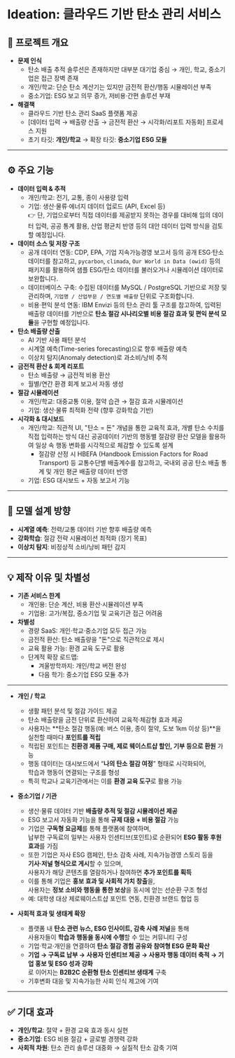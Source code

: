 # Ideation: 클라우드 기반 탄소 관리 서비스

## 🎯 프로젝트 개요
- **문제 인식**
  - 탄소 배출 추적 솔루션은 존재하지만 대부분 대기업 중심 → 개인, 학교, 중소기업은 접근 장벽 존재
  - 개인/학교: 단순 탄소 계산기는 있지만 금전적 환산/행동 시뮬레이션 부족
  - 중소기업: ESG 보고 의무 증가, 저비용·간편 솔루션 부재
- **해결책**
  - 클라우드 기반 탄소 관리 SaaS 플랫폼 제공
  - [데이터 입력 → 배출량 산출 → 금전적 환산 → 시각화/리포트 자동화] 프로세스 지원
  - 초기 타깃: **개인/학교** → 확장 타깃: **중소기업 ESG 모듈**

---

## ⚙️ 주요 기능
- **데이터 입력 & 추적**
  - 개인/학교: 전기, 교통, 종이 사용량 입력
  - 기업: 생산·물류·에너지 데이터 업로드 (API, Excel 등)
    <br>
    👉  단, 기업으로부터 직접 데이터를 제공받지 못하는 경우를 대비해 임의 데이터 입력, 공공 통계 활용, 산업 평균치 반영 등의 대안 데이터 입력 방식을 검토할 예정입니다.
- **데이터 소스 및 저장 구조**
  - 공개 데이터 연동: CDP, EPA, 기업 지속가능경영 보고서 등의 공개 ESG·탄소 데이터를 참고하고, `pycarbon`, `climada`, `Our World in Data (owid)` 등의 패키지를 활용하여  샘플 ESG/탄소 데이터를 불러오거나 시뮬레이션 데이터로 보완합니다.
  - 데이터베이스 구축: 수집된 데이터를 MySQL / PostgreSQL 기반으로 저장 및 관리하며, `기업명 / 산업부문 / 연도별 배출량` 단위로 구조화합니다.
  - 비용·편익 분석 연동: IBM Envizi 등의 탄소 관리 툴 구조를 참고하여, 입력된 배출량 데이터를 기반으로 **탄소 절감 시나리오별 비용 절감 효과 및 편익 분석 모듈**을 구현할 예정입니다.
- **탄소 배출량 산출**
  - AI 기반 사용 패턴 분석
  - 시계열 예측(Time-series forecasting)으로 향후 배출량 예측
  - 이상치 탐지(Anomaly detection)로 과소비/낭비 추적
- **금전적 환산 & 회계 리포트**
  - 탄소 배출량 → 금전적 비용 환산
  - 월별/연간 환경 회계 보고서 자동 생성
- **절감 시뮬레이션**
  - 개인/학교: 대중교통 이용, 절약 습관 → 절감 효과 시뮬레이션
  - 기업: 생산·물류 최적화 전략 (향후 강화학습 기반)
- **시각화 & 대시보드**
  - 개인/학교: 직관적 UI, "탄소 = 돈" 개념을 통한 교육적 효과, 개별 탄소 수치를 직접 입력하는 방식 대신 공공데이터 기반의 행동별 절감량 환산 모델을 활용하여 일상 속 행동 변화를 시각적으로 체감할 수 있도록 설계
    - 절감량 산정 시 HBEFA (Handbook Emission Factors for Road Transport) 등 교통수단별 배출계수를 참고하고, 국내외 공공 탄소 배출 통계 및 개인 평균 배출량 데이터 반영
  - 기업: ESG 대시보드 + 자동 보고서 기능

---

## 🧠 모델 설계 방향
- **시계열 예측**: 전력/교통 데이터 기반 향후 배출량 예측
- **강화학습**: 절감 전략 시뮬레이션 최적화 (장기 목표)
- **이상치 탐지**: 비정상적 소비/낭비 패턴 감지

---

## 💡 제작 이유 및 차별성
- **기존 서비스 한계**
  - 개인용: 단순 계산, 비용 환산·시뮬레이션 부족
  - 기업용: 고가/복잡, 중소기업 및 교육기관 접근 어려움
- **차별성**
  - 경량 SaaS: 개인·학교·중소기업 모두 접근 가능
  - 금전적 환산: 탄소 배출량을 "돈"으로 직관적으로 제시
  - 교육 활용 가능: 환경 교육 도구로 활용
  - 단계적 확장 로드맵:
    - 겨울방학까지: 개인/학교 버전 완성
    - 다음 학기: 중소기업 ESG 모듈 추가

---

- **개인 / 학교**
  - 생활 패턴 분석 및 절감 가이드 제공  
  - 탄소 배출량을 금전 단위로 환산하여 교육적·체감형 효과 제공  
  - 사용자는 **탄소 절감 행동(예: 버스 이용, 종이 절약, 도보 1km 이상 등)**을 실천할 때마다 **포인트를 적립**  
  - 적립된 포인트는 **친환경 제품 구매, 제로 웨이스트샵 할인, 기부 등으로 환원** 가능  
  - 행동 데이터는 대시보드에서 “**나의 탄소 절감 여정**” 형태로 시각화되어,  
    학습과 행동이 연결되는 구조를 형성  
  - 특히 학교나 교육기관에서는 이를 **환경 교육 도구**로 활용 가능  

- **중소기업 / 기관**
  - 생산·물류 데이터 기반 **배출량 추적 및 절감 시뮬레이션 제공**  
  - ESG 보고서 자동화 기능을 통해 **규제 대응 + 비용 절감** 가능  
  - 기업은 **구독형 요금제**를 통해 플랫폼에 참여하며,  
    납부한 구독료의 일부는 사용자 인센티브(포인트)로 순환되어 **ESG 활동 후원 효과**를 가짐  
  - 또한 기업은 자사 ESG 캠페인, 탄소 감축 사례, 지속가능경영 스토리 등을  
    **기사·저널 형식으로 게시**할 수 있으며,  
    사용자가 해당 콘텐츠를 열람하거나 참여하면 **추가 포인트를 획득**  
  - 이를 통해 기업은 **홍보 효과 및 사회적 가치 창출**을,  
    사용자는 **정보 소비와 행동을 통한 보상**을 동시에 얻는 선순환 구조 형성  
  - 예: 대학생 대상 제로웨이스트샵 포인트 연동, 친환경 브랜드 협업 등  

- **사회적 효과 및 생태계 확장**
  - 플랫폼 내 **탄소 관련 뉴스, ESG 인사이트, 감축 사례 저널**을 통해  
    사용자들이 **학습과 행동을 동시에 수행**할 수 있는 커뮤니티 구성  
  - 기업·학교·개인을 연결하여 **탄소 절감 경험 공유와 참여형 ESG 문화 확산**  
  - **기업 → 구독료 납부 → 사용자 인센티브 제공 → 사용자 행동 데이터 축적 → 기업 홍보 및 ESG 성과 강화**  
    로 이어지는 **B2B2C 순환형 탄소 인센티브 생태계** 구축  
  - 기후변화 대응 및 지속가능한 사회 인식 제고에 기여

---

## ✅ 기대 효과
- **개인/학교**: 절약 + 환경 교육 효과 동시 실현
- **중소기업**: ESG 비용 절감 + 글로벌 경쟁력 강화
- **사회적 차원**: 탄소 관리 솔루션 대중화 → 실질적 탄소 감축 기여
